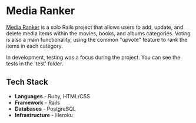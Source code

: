 # Media Ranker

[Media Ranker](https://media-ranker-app.herokuapp.com/) is a solo Rails project that allows users to add, update, and delete media items within the movies, books, and albums categories. Voting is also a main functionality, using the common "upvote" feature to rank the items in each category.  

In development, testing was a focus during the project. You can see the tests in the 'test' folder.

## Tech Stack
* **Languages** - Ruby, HTML/CSS
* **Framework** - Rails
* **Databases** - PostgreSQL
* **Infrastructure** - Heroku
